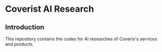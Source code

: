 # Coverist AI Research



## Introduction

This repository contains the codes for AI researches of Coveris's services and products.
